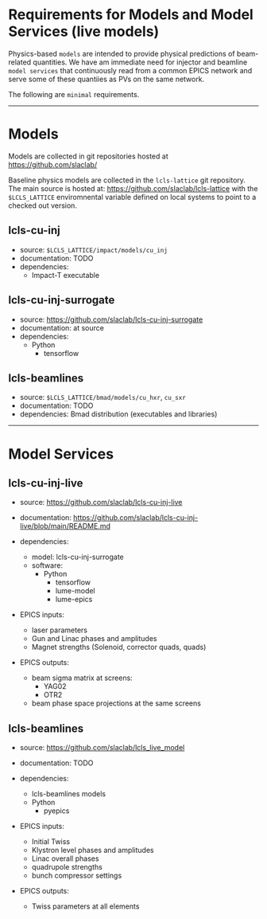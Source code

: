


# Requirements for Models and Model Services (live models)

Physics-based `models` are intended to provide physical predictions of beam-related quantities. We have am immediate need for injector and beamline `model services` that continuously read from a common EPICS network and serve some of these quantiies as PVs on the same network.  



The following are `minimal` requirements.


---
# Models


Models are collected in git repositories hosted at https://github.com/slaclab/

Baseline physics models are collected in the `lcls-lattice` git repository. The main source is hosted at:
https://github.com/slaclab/lcls-lattice
with the `$LCLS_LATTICE` enviromnental variable defined on local systems to point to a checked out version.


## lcls-cu-inj
- source: `$LCLS_LATTICE/impact/models/cu_inj`
- documentation: TODO
- dependencies: 
    - Impact-T executable

## lcls-cu-inj-surrogate

- source: https://github.com/slaclab/lcls-cu-inj-surrogate
- documentation: at source
- dependencies: 
    - Python 
        - tensorflow

## lcls-beamlines
- source: `$LCLS_LATTICE/bmad/models/cu_hxr`, `cu_sxr`
- documentation: TODO
- dependencies: Bmad distribution (executables and libraries)




---
# Model Services

## lcls-cu-inj-live 
    
- source: https://github.com/slaclab/lcls-cu-inj-live

- documentation: https://github.com/slaclab/lcls-cu-inj-live/blob/main/README.md

- dependencies:
   - model: lcls-cu-inj-surrogate
   - software:
       - Python
           - tensorflow
           - lume-model
           - lume-epics

- EPICS inputs: 
    - laser parameters
    - Gun and Linac phases and amplitudes
    - Magnet strengths (Solenoid, corrector quads, quads)

- EPICS outputs:
    - beam sigma matrix at screens:
        - YAG02
        - OTR2
    - beam phase space projections at the same screens


## lcls-beamlines
- source: https://github.com/slaclab/lcls_live_model
- documentation: TODO
- dependencies: 
    - lcls-beamlines models
    - Python
        - pyepics

        
- EPICS inputs: 
    - Initial Twiss
    - Klystron level phases and amplitudes
    - Linac overall phases
    - quadrupole strengths
    - bunch compressor settings

- EPICS outputs:
    - Twiss parameters at all elements




